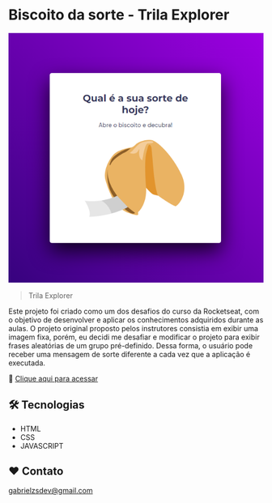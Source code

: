 # Biscoito da sorte - Trila Explorer

![preview](./image/preview.png)

> Trila Explorer

Este projeto foi criado como um dos desafios do curso da Rocketseat, com o objetivo de desenvolver e aplicar os conhecimentos adquiridos durante as aulas. O projeto original proposto pelos instrutores consistia em exibir uma imagem fixa, porém, eu decidi me desafiar e modificar o projeto para exibir frases aleatórias de um grupo pré-definido. Dessa forma, o usuário pode receber uma mensagem de sorte diferente a cada vez que a aplicação é executada.

🔗 [Clique aqui para acessar](https://gabrielzacariassoler.github.io/biscoito-da-sorte/)

## 🛠️ Tecnologias

- HTML
- CSS
- JAVASCRIPT

## ❤️ Contato

gabrielzsdev@gmail.com
